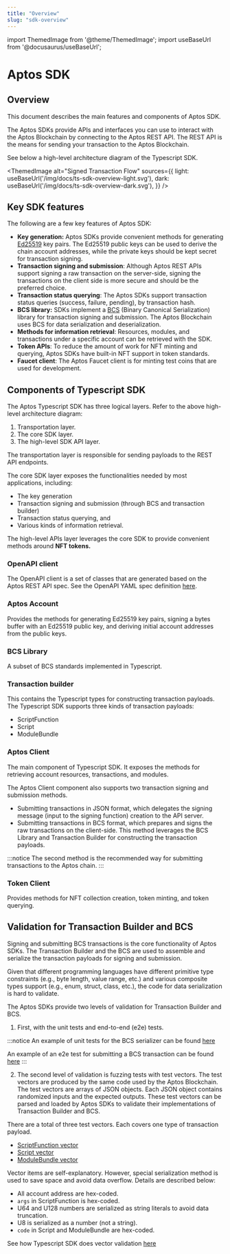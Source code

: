 ```yaml
---
title: "Overview"
slug: "sdk-overview"
---
```


import ThemedImage from '@theme/ThemedImage';
import useBaseUrl from '@docusaurus/useBaseUrl';

# Aptos SDK

## Overview

This document describes the main features and components of Aptos SDK.

The Aptos SDKs provide APIs and interfaces you can use to interact with the Aptos Blockchain by connecting to the Aptos REST API. The REST API is the means for sending your transaction to the Aptos Blockchain.

See below a high-level architecture diagram of the Typescript SDK.

<ThemedImage
alt="Signed Transaction Flow"
sources={{
    light: useBaseUrl('/img/docs/ts-sdk-overview-light.svg'),
    dark: useBaseUrl('/img/docs/ts-sdk-overview-dark.svg'),
  }}
/>

## Key SDK features

The following are a few key features of Aptos SDK:

- **Key generation:** Aptos SDKs provide convenient methods for generating [Ed25519](https://ed25519.cr.yp.to/) key pairs. The Ed25519 public keys can be used to derive the chain account addresses, while the private keys should be kept secret for transaction signing.
- **Transaction signing and submission**: Although Aptos REST APIs support signing a raw transaction on the server-side, signing the transactions on the client side is more secure and should be the preferred choice.
- **Transaction status querying**: The Aptos SDKs support transaction status queries (success, failure, pending), by transaction hash.
- **BCS library:** SDKs implement a [BCS](https://docs.rs/bcs/latest/bcs/) (Binary Canonical Serialization) library for transaction signing and submission. The Aptos Blockchain uses BCS for data serialization and deserialization.
- **Methods for information retrieval**: Resources, modules, and transactions under a specific account can be retrieved with the SDK.
- **Token APIs**: To reduce the amount of work for NFT minting and querying, Aptos SDKs have built-in NFT support in token standards.
- **Faucet client**: The Aptos Faucet client is for minting test coins that are used for development.

## Components of Typescript SDK

The Aptos Typescript SDK has three logical layers. Refer to the above high-level architecture diagram:

1. Transportation layer.
2. The core SDK layer.
3. The high-level SDK API layer.

The transportation layer is responsible for sending payloads to the REST API endpoints.

The core SDK layer exposes the functionalities needed by most applications, including:

- The key generation
- Transaction signing and submission (through BCS and transaction builder)
- Transaction status querying, and
- Various kinds of information retrieval.

The high-level APIs layer leverages the core SDK to provide convenient methods around **NFT tokens.**

### **OpenAPI client**

The OpenAPI client is a set of classes that are generated based on the Aptos REST API spec. See the OpenAPI YAML spec definition [here](https://github.com/aptos-labs/aptos-core/blob/main/api/doc/openapi.yaml).

### **Aptos Account**

Provides the methods for generating Ed25519 key pairs, signing a bytes buffer with an Ed25519 public key, and deriving initial account addresses from the public keys.

### **BCS Library**

A subset of BCS standards implemented in Typescript.

### **Transaction builder**

This contains the Typescript types for constructing transaction payloads. The Typescript SDK supports three kinds of transaction payloads:

- ScriptFunction
- Script
- ModuleBundle

### **Aptos Client**

The main component of Typescript SDK. It exposes the methods for retrieving account resources, transactions, and modules.

The Aptos Client component also supports two transaction signing and submission methods.

- Submitting transactions in JSON format, which delegates the signing message (input to the signing function) creation to the
  API server.
- Submitting transactions in BCS format, which prepares and signs the raw transactions on the client-side. This method leverages the BCS Library and Transaction Builder for constructing the transaction payloads.

:::notice
The second method is the recommended way for submitting transactions to the Aptos chain.
:::

### **Token Client**

Provides methods for NFT collection creation, token minting, and token querying.

## Validation for Transaction Builder and BCS

Signing and submitting BCS transactions is the core functionality of Aptos SDKs. The Transaction Builder and the BCS are used to assemble and serialize the transaction payloads for signing and submission.

Given that different programming languages have different primitive type constraints (e.g., byte length, value range, etc.) and various composite types support (e.g., enum, struct, class, etc.), the code for data serialization is hard to validate.

The Aptos SDKs provide two levels of validation for Transaction Builder and BCS.

1. First, with the unit tests and end-to-end (e2e) tests.

:::notice
An example of unit tests for the BCS serializer can be found [here](https://github.com/aptos-labs/aptos-core/blob/main/ecosystem/typescript/sdk/src/transaction_builder/bcs/serializer.test.ts)

An example of an e2e test for submitting a BCS transaction can be found [here](https://github.com/aptos-labs/aptos-core/blob/main/ecosystem/typescript/sdk/src/aptos_client.test.ts#L88)
:::

2. The second level of validation is fuzzing tests with test vectors. The test vectors are produced by the same code used by the Aptos Blockchain. The test vectors are arrays of JSON objects. Each JSON object contains randomized inputs and the expected outputs. These test vectors can be parsed and loaded by Aptos SDKs to validate their implementations of Transaction Builder and BCS.

There are a total of three test vectors. Each covers one type of transaction payload.

- [ScriptFunction vector](https://github.com/aptos-labs/aptos-core/blob/main/api/goldens/aptos_api__tests__transaction_vector_test__test_script_function_payload.json)
- [Script vector](https://github.com/aptos-labs/aptos-core/blob/main/api/goldens/aptos_api__tests__transaction_vector_test__test_script_payload.json)
- [ModuleBundle vector](https://github.com/aptos-labs/aptos-core/blob/main/api/goldens/aptos_api__tests__transaction_vector_test__test_module_payload.json)

Vector items are self-explanatory. However, special serialization method is used to save space and avoid data overflow.
Details are described below:

- All account address are hex-coded.
- `args` in ScriptFunction is hex-coded.
- U64 and U128 numbers are serialized as string literals to avoid data truncation.
- U8 is serialized as a number (not a string).
- `code` in Script and ModuleBundle are hex-coded.

See how Typescript SDK does vector validation [here](https://github.com/aptos-labs/aptos-core/pull/1461)
